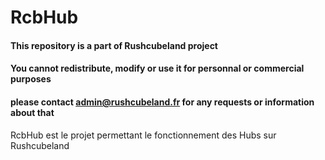 # RcbHub

#### This repository is a part of Rushcubeland project
#### You cannot redistribute, modify or use it for personnal or commercial purposes
#### please contact admin@rushcubeland.fr for any requests or information about that

RcbHub est le projet permettant le fonctionnement des Hubs sur Rushcubeland
